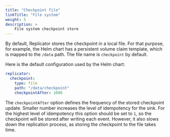 ```yaml
---
title: "Checkpoint file"
linkTitle: "File system"
weight: 5
description: >
    File system checkpoint store
---
```


By default, Replicator stores the checkpoint in a local file. For that purpose, for example, the Helm chart has a persistent volume claim template, which is mapped to the `/data` path. The file name is `checkpoint` by default.

Here is the default configuration used by the Helm chart:

```yaml
replicator:
  checkpoint:
    type: file
    path: "/data/checkpoint"
    checkpointAfter: 1000
```

The `checkpointAfter` option defines the frequency of the stored checkpoint update. Smaller number increases the level of idempotency for the sink. For the highest level of idempotency this option should be set to `1`, so the checkpoint will be stored after writing each event. However, it also slows down the replication process, as storing the checkpoint to the file takes time.
